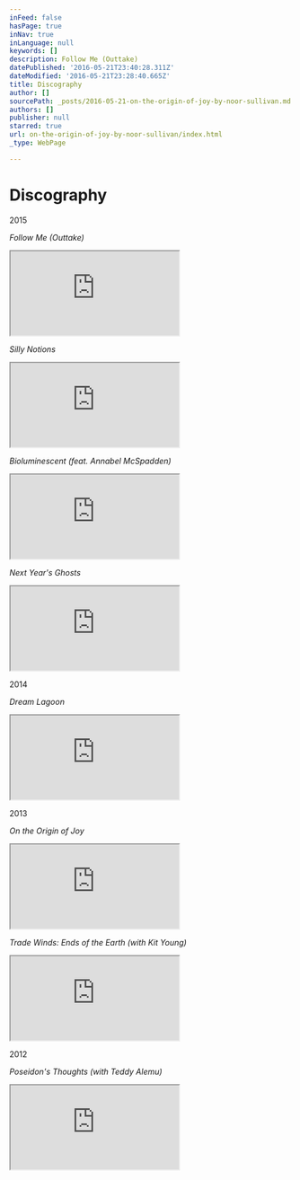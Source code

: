 ```yaml
---
inFeed: false
hasPage: true
inNav: true
inLanguage: null
keywords: []
description: Follow Me (Outtake)
datePublished: '2016-05-21T23:40:28.311Z'
dateModified: '2016-05-21T23:28:40.665Z'
title: Discography
author: []
sourcePath: _posts/2016-05-21-on-the-origin-of-joy-by-noor-sullivan.md
authors: []
publisher: null
starred: true
url: on-the-origin-of-joy-by-noor-sullivan/index.html
_type: WebPage

---
```

# Discography

2015 

_Follow Me (Outtake)_

<iframe src="https://bandcamp.com/EmbeddedPlayer/track=3986877415/size=large/bgcol=ffffff/linkcol=333333/tracklist=false/artwork=small/transparent=true/" style=""><a href="http://noornavillus.bandcamp.com/track/follow-me-outtake">Follow Me (Outtake) by Noor Navillus</a></iframe>

_Silly Notions_

<iframe src="https://bandcamp.com/EmbeddedPlayer/album=1985199373/size=large/bgcol=ffffff/linkcol=333333/artwork=small/transparent=true/" style=""><a href="http://noornavillus.bandcamp.com/album/silly-notions">Silly Notions by Noor Navillus</a></iframe>

_Bioluminescent (feat. Annabel McSpadden)_

<iframe src="https://bandcamp.com/EmbeddedPlayer/track=1012186734/size=large/bgcol=ffffff/linkcol=333333/tracklist=false/artwork=small/transparent=true/" style=""><a href="http://noornavillus.bandcamp.com/track/bioluminescent-feat-noor-navillus">Bioluminescent (feat. Noor Navillus) by Annabel McSpadden and Noor Navillus</a></iframe>

_Next Year's Ghosts_

<iframe src="https://bandcamp.com/EmbeddedPlayer/track=1442761749/size=large/bgcol=ffffff/linkcol=333333/tracklist=false/artwork=small/transparent=true/" style=""><a href="http://noornavillus.bandcamp.com/track/next-years-ghosts">Next Year’s Ghosts by Noor Navillus</a></iframe>

  
2014 

_Dream Lagoon_

<iframe src="https://bandcamp.com/EmbeddedPlayer/album=2564920760/size=large/bgcol=ffffff/linkcol=333333/artwork=small/transparent=true/" style=""><a href="http://noornavillus.bandcamp.com/album/dream-lagoon">Dream Lagoon by Noor Navillus</a></iframe>

  
2013 

_On the Origin of Joy_

<iframe src="https://bandcamp.com/EmbeddedPlayer/album=2037321255/size=large/bgcol=ffffff/linkcol=333333/artwork=small/transparent=true/" style=""><a href="http://noorsullivan.bandcamp.com/album/on-the-origin-of-joy">On the Origin of Joy by Noor Sullivan</a></iframe>

_Trade Winds: Ends of the Earth (with Kit Young)_

<iframe src="https://bandcamp.com/EmbeddedPlayer/album=3664736031/size=large/bgcol=ffffff/linkcol=333333/tracklist=false/artwork=small/transparent=true/" style=""><a href="http://noorsullivan.bandcamp.com/album/trade-winds-ends-of-the-earth-with-kit-young">Trade Winds: Ends of the Earth (with Kit Young) by Noor Sullivan</a></iframe>

  
2012 

_Poseidon's Thoughts (with Teddy Alemu)_

<iframe src="https://bandcamp.com/EmbeddedPlayer/album=2272986950/size=large/bgcol=ffffff/linkcol=333333/artwork=small/transparent=true/" style=""><a href="http://noorsullivan.bandcamp.com/album/poseidons-thoughts-feat-teddy-alemu">Poseidon’s Thoughts (feat. Teddy Alemu) by Noor Sullivan</a></iframe>